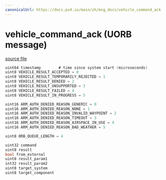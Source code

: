 ```yaml
---
canonicalUrl: https://docs.px4.io/main/zh/msg_docs/vehicle_command_ack
---
```


# vehicle_command_ack (UORB message)



[source file](https://github.com/PX4/PX4-Autopilot/blob/release/1.13/msg/vehicle_command_ack.msg)

```c
uint64 timestamp        # time since system start (microseconds)
uint8 VEHICLE_RESULT_ACCEPTED = 0
uint8 VEHICLE_RESULT_TEMPORARILY_REJECTED = 1
uint8 VEHICLE_RESULT_DENIED = 2
uint8 VEHICLE_RESULT_UNSUPPORTED = 3
uint8 VEHICLE_RESULT_FAILED = 4
uint8 VEHICLE_RESULT_IN_PROGRESS = 5

uint16 ARM_AUTH_DENIED_REASON_GENERIC = 0
uint16 ARM_AUTH_DENIED_REASON_NONE = 1
uint16 ARM_AUTH_DENIED_REASON_INVALID_WAYPOINT = 2
uint16 ARM_AUTH_DENIED_REASON_TIMEOUT = 3
uint16 ARM_AUTH_DENIED_REASON_AIRSPACE_IN_USE = 4
uint16 ARM_AUTH_DENIED_REASON_BAD_WEATHER = 5

uint8 ORB_QUEUE_LENGTH = 4

uint32 command
uint8 result
bool from_external
uint8 result_param1
int32 result_param2
uint8 target_system
uint8 target_component

```
